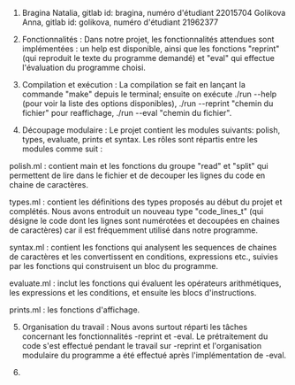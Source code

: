 1. Bragina Natalia, gitlab id: bragina, numéro d'étudiant 22015704
Golikova Anna, gitlab id: golikova, numéro d'étudiant 21962377

2. Fonctionnalités : Dans notre projet, les fonctionnalités attendues 
sont implémentées : un help est disponible, ainsi que les fonctions "reprint" (qui reproduit le 
texte du programme demandé) et "eval" qui effectue l'évaluation du programme choisi.

3. Compilation et exécution : La compilation se fait en lançant la commande "make" depuis le terminal; 
ensuite on exécute ./run --help (pour voir la liste des options disponibles), 
./run --reprint "chemin du fichier" pour reaffichage, ./run --eval "chemin du fichier".

4. Découpage modulaire : Le projet contient les modules suivants: polish, types, evaluate, prints et syntax. 
Les rôles sont répartis entre les modules comme suit :

polish.ml : contient main et les fonctions du groupe "read" et "split" qui permettent de lire dans le fichier et de 
decouper les lignes du code en chaine de caractères.

types.ml : contient les définitions des types proposés au début du projet et complétés. Nous avons entroduit un nouveau
type "code_lines_t" (qui désigne le code dont les lignes sont numérotées et decoupées en chaines de caractères) car il 
est fréquemment utilisé dans notre programme.

syntax.ml : contient les fonctions qui analysent les sequences de chaines de caractères et les convertissent en 
conditions, expressions etc., suivies par les fonctions qui construisent un bloc du programme. 

evaluate.ml : inclut les fonctions qui évaluent les opérateurs arithmétiques, les expressions et les conditions, 
et ensuite les blocs d'instructions. 

prints.ml : les fonctions d'affichage.

5. Organisation du travail : Nous avons surtout réparti les tâches concernant les fonctionnalités -reprint et -eval. 
Le prétraitement du code s'est effectué pendant le travail sur -reprint et l'organisation modulaire du programme a été 
effectué après l'implémentation de -eval.

6. 